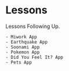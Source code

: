 Lessons
======

Lessons Following Up.

    - Miwork App
    - Earthquake App
    - Soonami App
    - Pokemon App
    - Did You Feel It? App
    - Pets App

